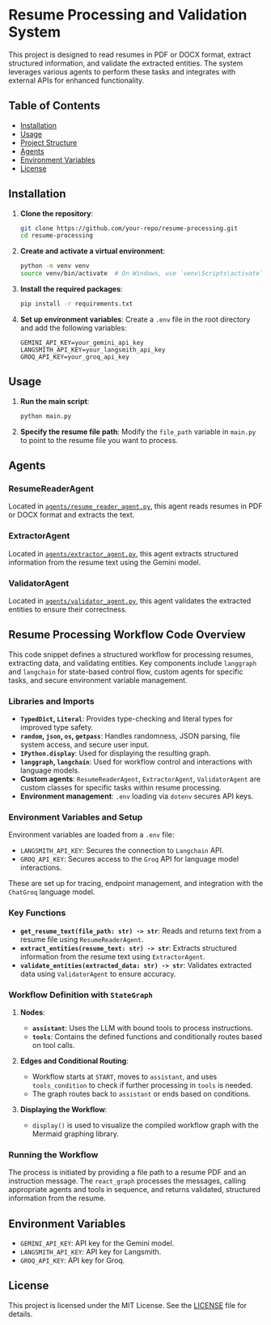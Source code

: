 # Resume Processing and Validation System

This project is designed to read resumes in PDF or DOCX format, extract structured information, and validate the extracted entities. The system leverages various agents to perform these tasks and integrates with external APIs for enhanced functionality.

## Table of Contents

- [Installation](#installation)
- [Usage](#usage)
- [Project Structure](#project-structure)
- [Agents](#agents)
- [Environment Variables](#environment-variables)
- [License](#license)

## Installation

1. **Clone the repository**:
    ```sh
    git clone https://github.com/your-repo/resume-processing.git
    cd resume-processing
    ```

2. **Create and activate a virtual environment**:
    ```sh
    python -m venv venv
    source venv/bin/activate  # On Windows, use `venv\Scripts\activate`
    ```

3. **Install the required packages**:
    ```sh
    pip install -r requirements.txt
    ```

4. **Set up environment variables**:
    Create a `.env` file in the root directory and add the following variables:
    ```env
    GEMINI_API_KEY=your_gemini_api_key
    LANGSMITH_API_KEY=your_langsmith_api_key
    GROQ_API_KEY=your_groq_api_key
    ```

## Usage

1. **Run the main script**:
    ```sh
    python main.py
    ```

2. **Specify the resume file path**:
    Modify the `file_path` variable in `main.py` to point to the resume file you want to process.

## Agents

### ResumeReaderAgent

Located in [`agents/resume_reader_agent.py`](agents/resume_reader_agent.py), this agent reads resumes in PDF or DOCX format and extracts the text.

### ExtractorAgent

Located in [`agents/extractor_agent.py`](agents/extractor_agent.py), this agent extracts structured information from the resume text using the Gemini model.

### ValidatorAgent

Located in [`agents/validator_agent.py`](agents/validator_agent.py), this agent validates the extracted entities to ensure their correctness.

## Resume Processing Workflow Code Overview

This code snippet defines a structured workflow for processing resumes, extracting data, and validating entities. Key components include `langgraph` and `langchain` for state-based control flow, custom agents for specific tasks, and secure environment variable management.

### Libraries and Imports

- **`TypedDict`, `Literal`**: Provides type-checking and literal types for improved type safety.
- **`random`, `json`, `os`, `getpass`**: Handles randomness, JSON parsing, file system access, and secure user input.
- **`IPython.display`**: Used for displaying the resulting graph.
- **`langgraph`, `langchain`**: Used for workflow control and interactions with language models.
- **Custom agents**: `ResumeReaderAgent`, `ExtractorAgent`, `ValidatorAgent` are custom classes for specific tasks within resume processing.
- **Environment management**: `.env` loading via `dotenv` secures API keys.

### Environment Variables and Setup

Environment variables are loaded from a `.env` file:
- `LANGSMITH_API_KEY`: Secures the connection to `Langchain` API.
- `GROQ_API_KEY`: Secures access to the `Groq` API for language model interactions.

These are set up for tracing, endpoint management, and integration with the `ChatGroq` language model.

### Key Functions

- **`get_resume_text(file_path: str) -> str`**: Reads and returns text from a resume file using `ResumeReaderAgent`.
- **`extract_entities(resume_text: str) -> str`**: Extracts structured information from the resume text using `ExtractorAgent`.
- **`validate_entities(extracted_data: str) -> str`**: Validates extracted data using `ValidatorAgent` to ensure accuracy.

### Workflow Definition with `StateGraph`

1. **Nodes**:
   - **`assistant`**: Uses the LLM with bound tools to process instructions.
   - **`tools`**: Contains the defined functions and conditionally routes based on tool calls.

2. **Edges and Conditional Routing**:
   - Workflow starts at `START`, moves to `assistant`, and uses `tools_condition` to check if further processing in `tools` is needed.
   - The graph routes back to `assistant` or ends based on conditions.

3. **Displaying the Workflow**:
   - `display()` is used to visualize the compiled workflow graph with the Mermaid graphing library.

### Running the Workflow

The process is initiated by providing a file path to a resume PDF and an instruction message. The `react_graph` processes the messages, calling appropriate agents and tools in sequence, and returns validated, structured information from the resume.


## Environment Variables

- `GEMINI_API_KEY`: API key for the Gemini model.
- `LANGSMITH_API_KEY`: API key for Langsmith.
- `GROQ_API_KEY`: API key for Groq.

## License

This project is licensed under the MIT License. See the [LICENSE](LICENSE) file for details.
